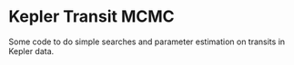 Kepler Transit MCMC
===================

Some code to do simple searches and parameter estimation on transits
in Kepler data.